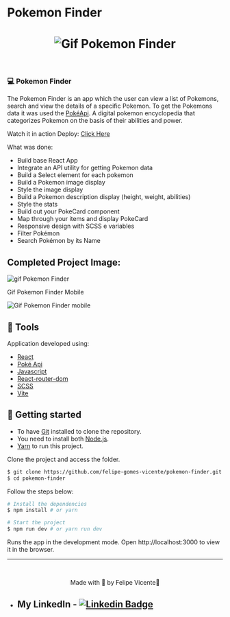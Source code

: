 # Pokemon Finder

<h1 align="center">
    <img alt="Gif Pokemon Finder" title="gif" src="./src/assets/images/pokemon-gif.gif" />
</h1>

<br>

### 💻 Pokemon Finder

The Pokemon Finder is an app which the user can view a list of Pokemons, search and view the details of a specific Pokemon. To get the Pokemons data it was used the [PokéApi](https://pokeapi.co).
A digital pokemon encyclopedia that categorizes Pokemon on the basis of their abilities and power.

Watch it in action Deploy: [Click Here](https://pokemon-finderr.netlify.app/)

What was done:

- Build base React App
- Integrate an API utility for getting Pokemon data  
- Build a Select element for each pokemon  
- Build a Pokemon image display  
-  Style the image display
- Build a Pokemon description display (height, weight, abilities)  
- Style the stats
- Build out your PokeCard component
- Map through your items and display PokeCard
- Responsive design with SCSS e variables
- Filter Pokémon
- Search Pokémon by its Name
  

## Completed Project Image:
 <img alt="gif Pokemon Finder" title="" src="./src/assets/images/pokemon-gif.gif" />

 <br />

 <p>Gif Pokemon Finder Mobile</p>
<img alt="Gif Pokemon Finder mobile" title=" " src="./src/assets/images/pokemon-mobile.gif" />

## 🧪 Tools

Application developed using:

- [React](https://reactjs.org)
- [Poké Api](https://pokeapi.co)
- [Javascript](https://developer.mozilla.org/pt-BR/docs/Web/JavaScript)
- [React-router-dom](https://reactrouter.com/web/guides/quick-start)
- [SCSS](https://sass-lang.com/)
- [Vite](https://vitejs.dev/)

## 🚀 Getting started

- To have [Git](https://git-scm.com) installed to clone the repository.
- You need to install both [Node.js](https://nodejs.org/en/download/).
- [Yarn](https://yarnpkg.com/) to run this project.

Clone the project and access the folder.

```bash
$ git clone https://github.com/felipe-gomes-vicente/pokemon-finder.git
$ cd pokemon-finder
```

Follow the steps below:
```bash
# Install the dependencies
$ npm install # or yarn 

# Start the project
$ npm run dev # or yarn run dev
```

Runs the app in the development mode.
Open http://localhost:3000 to view it in the browser.

---

&nbsp;

<p align="center">Made with 💜 by Felipe Vicente👋</p>

- ## My LinkedIn - [![Linkedin Badge](https://img.shields.io/badge/-FelipeVicente-blue?style=flat-square&logo=Linkedin&logoColor=white&link=https://www.linkedin.com/in/felipe-gomes-vicente/)](https://www.linkedin.com/in/felipe-gomes-vicente/)
